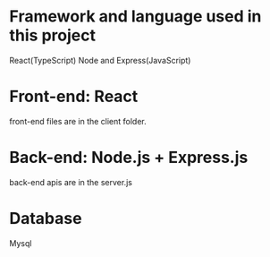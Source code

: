 # Framework and language used in this project
React(TypeScript) Node and Express(JavaScript)
# Front-end: React 
front-end files are in the client folder.
# Back-end: Node.js + Express.js
back-end apis are in the server.js
# Database
Mysql
